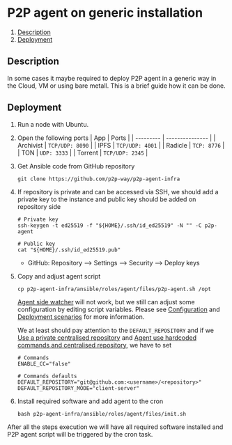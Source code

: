 # P2P agent on generic installation

 1. [Description](#description)
 2. [Deployment](#deployment)


## Description

 In some cases it maybe required to deploy P2P agent in a generic way in the Cloud, VM or using bare metall. This is a brief guide how it can be done.


## Deployment

 1. Run a node with Ubuntu.

 2. Open the following ports
    | App       | Ports           |
    | --------- | --------------- |
    | Archivist | `TCP/UDP: 8090` |
    | IPFS      | `TCP/UDP: 4001` |
    | Radicle   | `TCP: 8776`     |
    | TON       | `UDP: 3333`     |
    | Torrent   | `TCP/UDP: 2345` |

 3. Get Ansible code from GitHub repository
    ```shell
    git clone https://github.com/p2p-way/p2p-agent-infra
    ```

 4. If repository is private and can be accessed via SSH, we should add a private key to the instance and public key should be added on repository side
    ```shell
    # Private key
    ssh-keygen -t ed25519 -f "${HOME}/.ssh/id_ed25519" -N "" -C p2p-agent

    # Public key
    cat "${HOME}/.ssh/id_ed25519.pub"
    ```
    * GitHub: Repository --> Settings --> Security --> Deploy keys

 5. Copy and adjust agent script
    ```shell
    cp p2p-agent-infra/ansible/roles/agent/files/p2p-agent.sh /opt
    ```

    [Agent side watcher](../../architecture.md#agent-side-watcher) will not work, but we still can adjust some configuration by editing script variables. Please see [Configuration](../readme.md#configuration) and [Deployment scenarios](../readme.md#deployment-scenarios) for more information.

    We at least should pay attention to the `DEFAULT_REPOSITORY` and if we [Use a private centralised repository](../readme.md#use-a-private-centralised-repository) and [Agent use hardcoded commands and centralised repository](../readme.md#agent-use-hardcoded-commands-and-centralised-repository), we have to set
    ```shell
    # Commands
    ENABLE_CC="false"

    # Commands defaults
    DEFAULT_REPOSITORY="git@github.com:<username>/<repository>"
    DEFAULT_REPOSITORY_MODE="client-server"
    ```

 6. Install required software and add agent to the cron
    ```shell
    bash p2p-agent-infra/ansible/roles/agent/files/init.sh
    ```

 After all the steps execution we will have all required software installed and P2P agent script will be triggered by the cron task.
